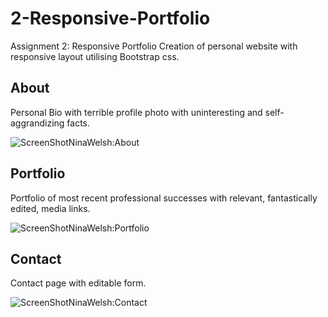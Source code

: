 # 2-Responsive-Portfolio
Assignment 2: Responsive Portfolio
Creation of personal website with responsive layout utilising Bootstrap css.

## About
Personal Bio with terrible profile photo with uninteresting and self-aggrandizing facts.

![ScreenShotNinaWelsh:About](https://user-images.githubusercontent.com/65838273/91130732-70aa4280-e6ef-11ea-80bd-0a6573d717ce.png)

## Portfolio
Portfolio of most recent professional successes with relevant, fantastically edited, media links.

![ScreenShotNinaWelsh:Portfolio](https://user-images.githubusercontent.com/65838273/91130738-72740600-e6ef-11ea-840b-7fa476418e3d.png)

## Contact
Contact page with editable form.

![ScreenShotNinaWelsh:Contact](https://user-images.githubusercontent.com/65838273/91130744-74d66000-e6ef-11ea-8dc5-b78bb52628a3.png)


